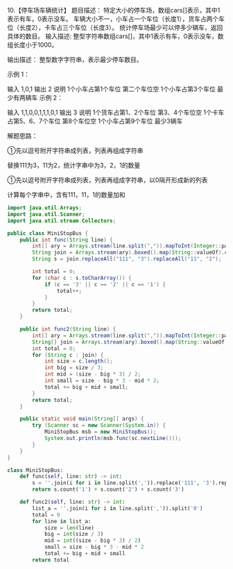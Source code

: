 10.【停车场车辆统计】
题目描述：
特定大小的停车场，数组cars[]表示，其中1表示有车，0表示没车。
车辆大小不一，小车占一个车位（长度1），货车占两个车位（长度2），卡车占三个车位（长度3）。
统计停车场最少可以停多少辆车，返回具体的数目。
输入描述:
整型字符串数组cars[]，其中1表示有车，0表示没车，数组长度小于1000。

输出描述：
整型数字字符串，表示最少停车数目。

示例 1：

输入
1,0,1
输出
2
说明
1个小车占第1个车位
第二个车位空
1个小车占第3个车位
最少有两辆车
示例 2：

输入
1,1,0,0,1,1,1,0,1
输出
3
说明
1个货车占第1、2个车位
第3、4个车位空
1个卡车占第5、6、7个车位
第8个车位空
1个小车占第9个车位
最少3辆车

解题思路：

①先以逗号附开字符串成列表，列表再组成字符串

替换111为3，11为2，统计字串中为3，2，1的数量

①先以逗号附开字符串成列表，列表再组成字符串，以0隔开形成新的列表

计算每个字串中，含有111，11，1的数量加和



```java
import java.util.Arrays;
import java.util.Scanner;
import java.util.stream.Collectors;

public class MiniStopBus {
    public int func(String line) {
        int[] ary = Arrays.stream(line.split(",")).mapToInt(Integer::parseInt).toArray();
        String join = Arrays.stream(ary).boxed().map(String::valueOf).collect(Collectors.joining());
        String s = join.replaceAll("111", "3").replaceAll("11", "2");

        int total = 0;
        for (char c : s.toCharArray()) {
            if (c == '3' || c == '2' || c == '1') {
                total++;
            }
        }
        return total;
    }

    public int func2(String line) {
        int[] ary = Arrays.stream(line.split(",")).mapToInt(Integer::parseInt).toArray();
        String[] join = Arrays.stream(ary).boxed().map(String::valueOf).collect(Collectors.joining()).split("0");
        int total = 0;
        for (String c : join) {
            int size = c.length();
            int big = size / 3;
            int mid = (size - big * 3) / 2;
            int small = size - big * 3 - mid * 2;
            total += big + mid + small;
        }
        return total;
    }

    public static void main(String[] args) {
        try (Scanner sc = new Scanner(System.in)) {
            MiniStopBus msb = new MiniStopBus();
            System.out.println(msb.func(sc.nextLine()));
        }
    }
}
```



```python
class MiniStopBus:
    def func(self, line: str) -> int:
        s = ''.join(i for i in line.split(',')).replace('111', '3').replace('11', '2')
        return s.count('1') + s.count('2') + s.count('3')

    def func2(self, line: str) -> int:
        list_a = ''.join(i for i in line.split(',')).split('0')
        total = 0
        for line in list_a:
            size = len(line)
            big = int(size / 3)
            mid = int((size - big * 3) / 2)
            small = size - big * 3 - mid * 2
            total += big + mid + small
        return total
```

